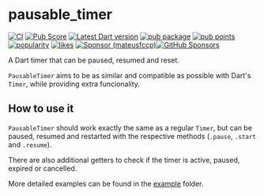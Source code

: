 # pausable\_timer

[![CI](https://github.com/mateusfccp/pausable_timer/workflows/CI/badge.svg)](https://github.com/mateusfccp/pausable_timer/actions?query=branch%3Amain+workflow%3ACI+)
[![Pub Score](https://github.com/mateusfccp/pausable_timer/workflows/Pub%20Score/badge.svg)](https://github.com/mateusfccp/pausable_timer/actions?query=branch%3Amain+workflow%3A%22Pub+Score%22+)
[![Latest Dart version](https://github.com/mateusfccp/pausable_timer/actions/workflows/check-dart.yaml/badge.svg)](https://github.com/mateusfccp/pausable_timer/actions/workflows/check-dart.yaml)
[![pub package](https://img.shields.io/pub/v/pausable_timer.svg)](https://pub.dev/packages/pausable_timer)
[![pub points](https://img.shields.io/pub/points/pausable_timer)](https://pub.dev/packages/pausable_timer/score)
[![popularity](https://img.shields.io/pub/popularity/pausable_timer)](https://pub.dev/packages/pausable_timer/score)
[![likes](https://img.shields.io/pub/likes/pausable_timer)](https://pub.dev/packages/pausable_timer/score)
[![Sponsor (mateusfccp)](https://img.shields.io/badge/-Sponsor%20(mateusfccp)-555555?style=flat-square)](https://github.com/sponsors/mateusfccp)[![GitHub Sponsors](https://img.shields.io/badge/--ea4aaa?logo=github&style=flat-square)](https://github.com/sponsors/mateusfccp)

A Dart timer that can be paused, resumed and reset.

`PausableTimer` aims to be as similar and compatible as possible with Dart's
`Timer`, while providing extra funcionality.

## How to use it

`PausableTimer` should work exactly the same as a regular `Timer`, but can be
paused, resumed and restarted with the respective methods (`.pause`, `.start`
and `.resume`).

There are also additional getters to check if the timer is active, paused,
expired or cancelled.

More detailed examples can be found in the [example](/example) folder.

